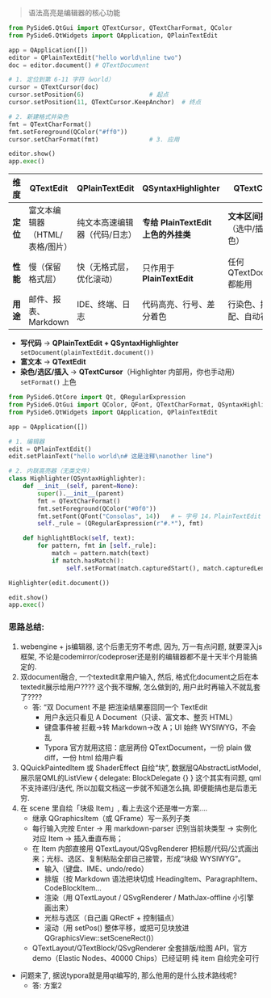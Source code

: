 > 语法高亮是编辑器的核心功能

```py
from PySide6.QtGui import QTextCursor, QTextCharFormat, QColor
from PySide6.QtWidgets import QApplication, QPlainTextEdit

app = QApplication([])
editor = QPlainTextEdit("hello world\nline two")
doc = editor.document() # QTextDocument

# 1. 定位到第 6-11 字符（world）
cursor = QTextCursor(doc)
cursor.setPosition(6)                  # 起点
cursor.setPosition(11, QTextCursor.KeepAnchor)  # 终点

# 2. 新建格式并染色
fmt = QTextCharFormat()
fmt.setForeground(QColor("#ff0"))
cursor.setCharFormat(fmt)              # 3. 应用

editor.show()
app.exec()
```



| 维度     | QTextEdit                      | QPlainTextEdit                | QSyntaxHighlighter                  | QTextCursor                          |
| -------- | ------------------------------ | ----------------------------- | ----------------------------------- | ------------------------------------ |
| **定位** | 富文本编辑器（HTML/表格/图片） | 纯文本高速编辑器（代码/日志） | **专给 PlainTextEdit 上色的外挂类** | **文本区间操作器**（选中/插入/染色） |
| **性能** | 慢（保留格式层）               | 快（无格式层，优化滚动）      | 只作用于 **PlainTextEdit**          | 任何 QTextDocument 都能用            |
| **用途** | 邮件、报表、Markdown           | IDE、终端、日志               | 代码高亮、行号、差分着色            | 行染色、括号匹配、自动补全           |

- **写代码** → **QPlainTextEdit + QSyntaxHighlighter**  `setDocument(plainTextEdit.document())`  
- **富文本** → **QTextEdit**  
- **染色/选区/插入** → **QTextCursor**（Highlighter 内部用，你也手动用）`setFormat()` 上色

```py
from PySide6.QtCore import Qt, QRegularExpression
from PySide6.QtGui import QColor, QFont, QTextCharFormat, QSyntaxHighlighter
from PySide6.QtWidgets import QApplication, QPlainTextEdit

app = QApplication([])

# 1. 编辑器
edit = QPlainTextEdit()
edit.setPlainText("hello world\n# 这是注释\nanother line")

# 2. 内联高亮器（无类文件）
class Highlighter(QSyntaxHighlighter):
    def __init__(self, parent=None):
        super().__init__(parent)
        fmt = QTextCharFormat()
        fmt.setForeground(QColor("#0f0"))
        fmt.setFont(QFont("Consolas", 14))   # ← 字号 14，PlainTextEdit 支持
        self._rule = (QRegularExpression(r"#.*"), fmt)

    def highlightBlock(self, text):
        for pattern, fmt in [self._rule]:
            match = pattern.match(text)
            if match.hasMatch():
                self.setFormat(match.capturedStart(), match.capturedLength(), fmt)

Highlighter(edit.document())

edit.show()
app.exec()
```

### 思路总结: 

1. webengine + js编辑器, 这个后患无穷不考虑, 因为, 万一有点问题, 就要深入js框架, 不论是codemirror/codeproser还是别的编辑器都不是十天半个月能搞定的.
2. 双document融合, 一个textedit拿用户输入, 然后, 格式化document之后在本textedit展示给用户???? 这个我不理解, 怎么做到的, 用户此时再输入不就乱套了????
   * 答: “双 Document 不是 把渲染结果塞回同一个 TextEdit
     * 用户永远只看见 A Document（只读、富文本、整页 HTML）
     * 键盘事件被 拦截→转 Markdown→改 A；UI 始终 WYSIWYG，不会乱
     * Typora 官方就用这招：底层两份 QTextDocument，一份 plain 做 diff，一份 html 给用户看
3. QQuickPaintedItem 或 ShaderEffect 自绘“块”, 数据层QAbstractListModel, 展示层QML的ListView { delegate: BlockDelegate {} } 这个其实有问题, qml不支持递归/迭代, 所以加载文档这一步就不知道怎么搞, 即便能搞也是后患无穷.
4. 在 scene 里自绘「块级 Item」, 看上去这个还是唯一方案....
   * 继承 QGraphicsItem（或 QFrame）写一系列子类
   * 每行输入完按 Enter → 用 markdown-parser 识别当前块类型 → 实例化对应 Item → 插入垂直布局；
   * 在 Item 内部直接用 QTextLayout/QSvgRenderer 把标题/代码/公式画出来；光标、选区、复制粘贴全部自己接管，形成“块级 WYSIWYG”。
      * 输入（键盘、IME、undo/redo）
      * 排版（按 Markdown 语法把块切成 HeadingItem、ParagraphItem、CodeBlockItem…
      * 渲染（用 QTextLayout / QSvgRenderer / MathJax-offline 小引擎 画出来）
      * 光标与选区（自己画 QRectF + 控制锚点）
      * 滚动（用 setPos() 整体平移，或把可见块放进 QGraphicsView::setSceneRect()）
   * QTextLayout/QTextBlock/QSvgRenderer 全套排版/绘图 API，官方 demo（Elastic Nodes、40000 Chips）已经证明 纯 item 自绘完全可行

* 问题来了, 据说typora就是用qt编写的, 那么他用的是什么技术路线呢?
  * 答: 方案2

